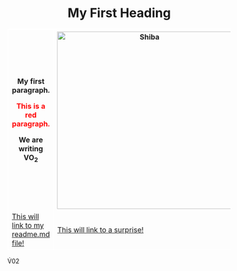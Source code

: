 <!DOCTYPE html>
<html>
<body>

<h1 style="text-align:center";>My First Heading</h1>

<style>
table, th, td {border:1px solid white;}
</style>
<body>

<table style="width:100%">
  <tr>
    <th><p>My first paragraph.</p>
<p style="color:red;">This is a red paragraph.</p>
<p>We are writing VO<sub>2</sub></p></th>
    <th><img src="\suakang38\KNES381\blob\main\R.jpg" alt="Shiba" width="400" height="400"></th>

  </tr>
  <tr>
    <td><a href="\readme.md">This will link to my readme.md file!</a></td>
    <td><a href="\indexfolder\surprise.jpg">This will link to a surprise!</a></td>
   
  </tr>
</table>

</body>
</html>

V&#x0307;02
